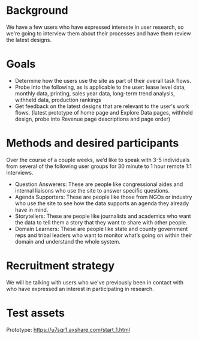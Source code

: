 # Background
We have a few users who have expressed intereste in user research, so we're going to interview them about their processes and have them review the latest designs.
# Goals
* Determine how the users use the site as part of their overall task flows.
* Probe into the following, as is applicable to the user: lease level data, monthly data, printing, sales year data, long-term trend analysis, withheld data, production rankings
* Get feedback on the latest designs that are relevant to the user's work flows.  (latest prototype of home page and Explore Data pages, withheld design, probe into Revenue page descriptions and page order)


# Methods and desired participants
Over the course of a couple weeks, we’d like to speak with 3-5 individuals from several of the following user groups for 30 minute to 1 hour remote 1:1 interviews.  
* Question Answerers: These are people like congressional aides and internal liaisons who use the site to answer specific questions.
* Agenda Supporters: These are people like those from NGOs or industry who use the site to see how the data supports an agenda they already have in mind.
* Storytellers: These are people like journalists and academics who want the data to tell them a story that they want to share with other people.
* Domain Learners: These are people like state and county government reps and tribal leaders who want to monitor what’s going on within their domain and understand the whole system.
# Recruitment strategy
We will be talking with users who we've previously been in contact with who have expressed an interest in participating in research.
# Test assets
Prototype: https://u7sqr1.axshare.com/start_1.html
